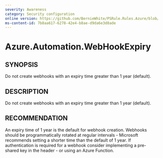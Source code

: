 ```yaml
---
severity: Awareness
category: Security configuration
online version: https://github.com/BernieWhite/PSRule.Rules.Azure/blob/master/docs/rules/en/Azure.Automation.WebHookExpiry.md
ms-content-id: 7b8aa617-6278-42e4-b8ae-d9da6e3d8ade
---
```


# Azure.Automation.WebHookExpiry

## SYNOPSIS

Do not create webhooks with an expiry time greater than 1 year (default).

## DESCRIPTION

Do not create webhooks with an expiry time greater than 1 year (default).

## RECOMMENDATION

An expiry time of 1 year is the default for webhook creation.
Webhooks should be programmatically rotated at regular intervals - Microsoft recommends setting a shorter time than the default of 1 year.
If authentication is required for a webhook consider implementing a pre-shared key in the header - or using an Azure Function.
